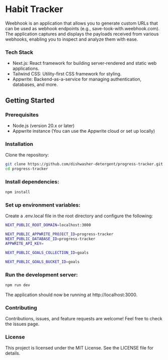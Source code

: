 # Habit Tracker

Weebhook is an application that allows you to generate custom URLs that can be used as webhook endpoints (e.g., save-took-with.weebhook.com). The application captures and displays the payloads received from various webhooks, enabling you to inspect and analyze them with ease.

### Tech Stack

- Next.js: React framework for building server-rendered and static web applications.
- Tailwind CSS: Utility-first CSS framework for styling.
- Appwrite: Backend-as-a-service for managing authentication, databases, and more.

## Getting Started

### Prerequisites

- Node.js (version 20.x or later)
- Appwrite instance (You can use the Appwrite cloud or set up locally)

### Installation

Clone the repository:

```bash
git clone https://github.com/dishwasher-detergent/progress-tracker.git
cd progress-tracker
```

### Install dependencies:

```bash
npm install
```

### Set up environment variables:

Create a .env.local file in the root directory and configure the following:

```bash
NEXT_PUBLIC_ROOT_DOMAIN=localhost:3000

NEXT_PUBLIC_APPWRITE_PROJECT_ID=progress-tracker
NEXT_PUBLIC_DATABASE_ID=progress-tracker
APPWRITE_API_KEY=

NEXT_PUBLIC_GOALS_COLLECTION_ID=goals

NEXT_PUBLIC_GOALS_BUCKET_ID=goals
```

### Run the development server:

```bash
npm run dev
```

The application should now be running at http://localhost:3000.

### Contributing

Contributions, issues, and feature requests are welcome! Feel free to check the issues page.

### License

This project is licensed under the MIT License. See the LICENSE file for details.
